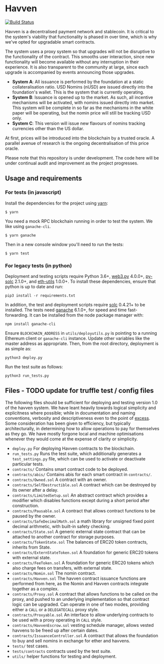 # Havven

[![Build Status](https://travis-ci.org/Havven/havven.svg?branch=master)](https://travis-ci.org/Havven/havven)

Havven is a decentralised payment network and stablecoin.
It is critical to the system's viability that functionality is phased in over time, which is why we've opted for upgradable smart contracts.

The system uses a proxy system so that upgrades will not be disruptive to the functionality of the contract. This smooths user interaction, since new functionality will become available without any interruption in their experience. It is also transparent to the community at large, since each upgrade is accompanied by events announcing those upgrades.

- **System A**: All issuance is performed by the foundation at a static collateralisation ratio. USD Nomins (nUSD) are issued directly into the foundation's wallet. This is the system that is currently operating.
- **System B**: Issuance is opened up to the market. As such, all incentive mechanisms will be activated, with nomins issued directly into market. This system will be complete in so far as the mechanisms in the white paper will be operating, but the nomin price will still be tracking USD only.
- **System C**: This version will issue new flavours of nomins tracking currencies other than the US dollar.

At first, prices will be introduced into the blockchain by a trusted oracle. A parallel avenue of research is the ongoing decentralisation of this price oracle.

Please note that this repository is under development.
The code here will be under continual audit and improvement as the project progresses.

## Usage and requirements

### For tests (in javascript)

Install the dependencies for the project using [yarn](https://yarnpkg.com/en/docs/install):

```
$ yarn
```

You need a mock RPC blockchain running in order to test the system. We like using `ganache-cli`.

```
$ yarn ganache
```

Then in a new console window you'll need to run the tests:

```
$ yarn test
```

### For legacy tests (in python)

Deployment and testing scripts require Python 3.6+, [web3.py](https://github.com/ethereum/web3.py) 4.0.0+, [py-solc](https://github.com/ethereum/py-solc) 2.1.0+, and [eth-utils](https://github.com/ethereum/eth-utils) 1.0.0+. To install these dependencies, ensure that python is up to date and run:

`pip3 install -r requirements.txt`

In addition, the test and deployment scripts require [solc](https://github.com/ethereum/solidity) 0.4.21+ to be installed. The tests need [ganache](https://github.com/trufflesuite/ganache-cli) 6.1.0+, for speed and time fast-forwarding. It can be installed from the node package manager with:

`npm install ganache-cli`

Ensure `BLOCKCHAIN_ADDRESS` in `utils/deployutils.py` is pointing to a running
Ethereum client or `ganache-cli` instance. Update other variables like
the master address as appropriate. Then, from the root directory,
deployment is as simple as:

`python3 deploy.py`

Run the test suite as follows:

`python3 run_tests.py`

## Files - TODO update for truffle test / config files

The following files should be sufficient for deploying and testing version 1.0
of the havven system. We have leant heavily towards logical simplicity and
explicitness where possible; while in documentation and naming conventions,
verbosity and descriptiveness even to the point of [excess](https://en.wikipedia.org/wiki/Literate_programming).
Some consideration has been given to efficiency, but typically architecturally,
in determining how to allow operations to pay for themselves as they go.
We have mostly forgone local and machine optimisations whenever they would
come at the expense of clarity or simplicity.

- `deploy.py` For deploying Havven contracts to the blockchain.
- `run_tests.py` Runs the test suite, which additionally generates a `test_settings.py` file, which can be used to activate or deactivate particular tests.
- `contracts/` Contains smart contract code to be deployed.
- `contracts/abis/` Contains abis for each smart contract in `contracts/`.
- `contracts/Owned.sol` A contract with an owner.
- `contracts/SelfDestructible.sol` A contract which can be destroyed by its owner after a delay.
- `contracts/LimitedSetup.sol` An abstract contract which provides a modifier which disables functions except during a short period after construction.
- `contracts/Pausable.sol` A contract that allows contract functions to be paused by the owner.
- `contracts/SafeDecimalMath.sol` a math library for unsigned fixed point decimal arithmetic, with built-in safety checking.
- `contracts/State.sol` A generic external state contract that can be attached to another contract for storage purposes.
- `contracts/TokenState.sol` The balances of ERC20 token contracts, inherits from State.
- `contracts/ExternStateToken.sol` A foundation for generic ERC20 tokens with external state.
- `contracts/FeeToken.sol` A foundation for generic ERC20 tokens which also charge fees on transfers, with external state.
- `contracts/Nomin.sol` The nomin contract.
- `contracts/Havven.sol` The havven contract issuance functions are performed from here, as the Nomin and Havven contracts integrate together as a complex.
- `contracts/Proxy.sol` A contract that allows functions to be called on the proxy, and pushed to an underlying implementation so that contract logic can be upgraded. Can operate in one of two modes, providing either a `CALL` or a `DELEGATECALL` proxy style.
- `contracts/Proxyable.sol` An interface to allow underlying contracts to be used with a proxy operating in `CALL` style.
- `contracts/HavvenEscrow.sol` vesting schedule manager, allows vested havvens to be freed up after certain dates.
- `contracts/IssuanceController.sol` A contract that allows the foundation to buy and sell nomins in exchange for ether and havvens.
- `tests/` test cases.
- `tests/contracts` contracts used by the test suite.
- `utils/` helper functions for testing and deployment.
